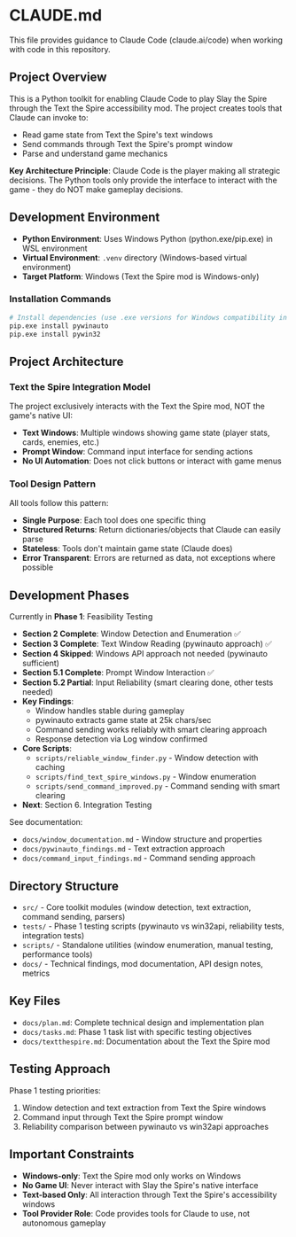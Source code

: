 # CLAUDE.md

This file provides guidance to Claude Code (claude.ai/code) when working with code in this repository.

## Project Overview

This is a Python toolkit for enabling Claude Code to play Slay the Spire through the Text the Spire accessibility mod. The project creates tools that Claude can invoke to:

- Read game state from Text the Spire's text windows
- Send commands through Text the Spire's prompt window
- Parse and understand game mechanics

**Key Architecture Principle**: Claude Code is the player making all strategic decisions. The Python tools only provide the interface to interact with the game - they do NOT make gameplay decisions.

## Development Environment

- **Python Environment**: Uses Windows Python (python.exe/pip.exe) in WSL environment
- **Virtual Environment**: `.venv` directory (Windows-based virtual environment)
- **Target Platform**: Windows (Text the Spire mod is Windows-only)

### Installation Commands
```bash
# Install dependencies (use .exe versions for Windows compatibility in WSL)
pip.exe install pywinauto
pip.exe install pywin32
```

## Project Architecture

### Text the Spire Integration Model
The project exclusively interacts with the Text the Spire mod, NOT the game's native UI:

- **Text Windows**: Multiple windows showing game state (player stats, cards, enemies, etc.)
- **Prompt Window**: Command input interface for sending actions
- **No UI Automation**: Does not click buttons or interact with game menus

### Tool Design Pattern
All tools follow this pattern:
- **Single Purpose**: Each tool does one specific thing
- **Structured Returns**: Return dictionaries/objects that Claude can easily parse
- **Stateless**: Tools don't maintain game state (Claude does)
- **Error Transparent**: Errors are returned as data, not exceptions where possible

## Development Phases

Currently in **Phase 1**: Feasibility Testing
- **Section 2 Complete**: Window Detection and Enumeration ✅
- **Section 3 Complete**: Text Window Reading (pywinauto approach) ✅
- **Section 4 Skipped**: Windows API approach not needed (pywinauto sufficient)
- **Section 5.1 Complete**: Prompt Window Interaction ✅
- **Section 5.2 Partial**: Input Reliability (smart clearing done, other tests needed)
- **Key Findings**: 
  - Window handles stable during gameplay
  - pywinauto extracts game state at 25k chars/sec
  - Command sending works reliably with smart clearing approach
  - Response detection via Log window confirmed
- **Core Scripts**: 
  - `scripts/reliable_window_finder.py` - Window detection with caching
  - `scripts/find_text_spire_windows.py` - Window enumeration
  - `scripts/send_command_improved.py` - Command sending with smart clearing
- **Next**: Section 6. Integration Testing

See documentation:
- `docs/window_documentation.md` - Window structure and properties
- `docs/pywinauto_findings.md` - Text extraction approach
- `docs/command_input_findings.md` - Command sending approach

## Directory Structure

- `src/` - Core toolkit modules (window detection, text extraction, command sending, parsers)
- `tests/` - Phase 1 testing scripts (pywinauto vs win32api, reliability tests, integration tests)
- `scripts/` - Standalone utilities (window enumeration, manual testing, performance tools)
- `docs/` - Technical findings, mod documentation, API design notes, metrics

## Key Files

- `docs/plan.md`: Complete technical design and implementation plan
- `docs/tasks.md`: Phase 1 task list with specific testing objectives
- `docs/textthespire.md`: Documentation about the Text the Spire mod

## Testing Approach

Phase 1 testing priorities:
1. Window detection and text extraction from Text the Spire windows
2. Command input through Text the Spire prompt window
3. Reliability comparison between pywinauto vs win32api approaches

## Important Constraints

- **Windows-only**: Text the Spire mod only works on Windows
- **No Game UI**: Never interact with Slay the Spire's native interface
- **Text-based Only**: All interaction through Text the Spire's accessibility windows
- **Tool Provider Role**: Code provides tools for Claude to use, not autonomous gameplay
